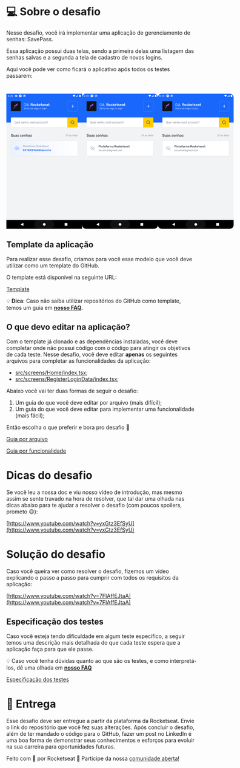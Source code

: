 # 💻 Sobre o desafio

Nesse desafio, você irá implementar uma aplicação de gerenciamento de senhas: SavePass.

Essa aplicação possui duas telas, sendo a primeira delas uma listagem das senhas salvas e a segunda a tela de cadastro de novos logins.

Aqui você pode ver como ficará o aplicativo após todos os testes passarem: 

<h1 align="center">
  <div style="display: flex; flex-direction: row;">
    <img width="200" border-radius: 10px" height="auto" alt="Screenshot" title="Screenshot" src="images/Screenshot_1.png" />
    <img width="200" style="border-radius: 10px" height="auto" alt="Screenshot" title="Screenshot" src="images/Screenshot_2.png" />
    <img width="200" style="border-radius: 10px" height="auto" alt="Screenshot" title="Screenshot" src="images/Screenshot_2.png" />
  <div>
</h1>

## Template da aplicação

Para realizar esse desafio, criamos para você esse modelo que você deve utilizar como um template do GitHub.

O template está disponível na seguinte URL: 

[Template](https://github.com/rocketseat-education/ignite-template-react-native-savepass)

<aside>

💡 **Dica**: Caso não saiba utilizar repositórios do GitHub como template, temos um guia em **[nosso FAQ](https://www.notion.so/FAQ-Desafios-ddd8fcdf2339436a816a0d9e45767664).**
</aside>

## O que devo editar na aplicação?

Com o template já clonado e as dependências instaladas, você deve completar onde não possui código com o código para atingir os objetivos de cada teste. Nesse desafio, você deve editar **apenas** os seguintes arquivos para completar as funcionalidades da aplicação:

- [src/screens/Home/index.tsx](https://github.com/rocketseat-education/ignite-template-react-native-savepass/blob/main/src/screens/Home/index.tsx);
- [src/screens/RegisterLoginData/index.tsx](https://github.com/rocketseat-education/ignite-template-react-native-savepass/blob/main/src/screens/RegisterLoginData/index.tsx);

Abaixo você vai ter duas formas de seguir o desafio:

1. Um guia do que você deve editar por arquivo (mais difícil);
2. Um guia do que você deve editar para implementar uma funcionalidade (mais fácil);

Então escolha o que preferir e bora pro desafio 🚀

[Guia por arquivo](porArquivo.md)

[Guia por funcionalidade](porFuncionalidade.md)

# Dicas do desafio

Se você leu a nossa doc e viu nosso vídeo de introdução, mas mesmo assim se sente travado na hora de resolver, que tal dar uma olhada nas dicas abaixo para te ajudar a resolver o desafio (com poucos spoilers, prometo 😉): 

[https://www.youtube.com/watch?v=yxGtz3EfSyU](https://www.youtube.com/watch?v=yxGtz3EfSyU)

# Solução do desafio

Caso você queira ver como resolver o desafio, fizemos um vídeo explicando o passo a passo para cumprir com todos os requisitos da aplicação:

[https://www.youtube.com/watch?v=7FIAffEJtaA](https://www.youtube.com/watch?v=7FIAffEJtaA)

## Especificação dos testes

Caso você esteja tendo dificuldade em algum teste específico, a seguir temos uma descrição mais detalhada do que cada teste espera que a aplicação faça para que ele passe.

<aside>

💡 Caso você tenha dúvidas quanto ao que são os testes, e como interpretá-los, dê uma olhada em **[nosso FAQ](https://www.notion.so/FAQ-Desafios-ddd8fcdf2339436a816a0d9e45767664)**

</aside>

[Especificação dos testes](https://www.notion.so/Especifica-o-dos-testes-12c4c3b92eca4810aa1449b764a174e9)

# 📅 Entrega

Esse desafio deve ser entregue a partir da plataforma da Rocketseat. Envie o link do repositório que você fez suas alterações. Após concluir o desafio, além de ter mandado o código para o GitHub, fazer um post no LinkedIn é uma boa forma de demonstrar seus conhecimentos e esforços para evoluir na sua carreira para oportunidades futuras.

Feito com 💜 por Rocketseat 👋 Participe da nossa [comunidade aberta!](https://discord.gg/pUU3CG4Z)